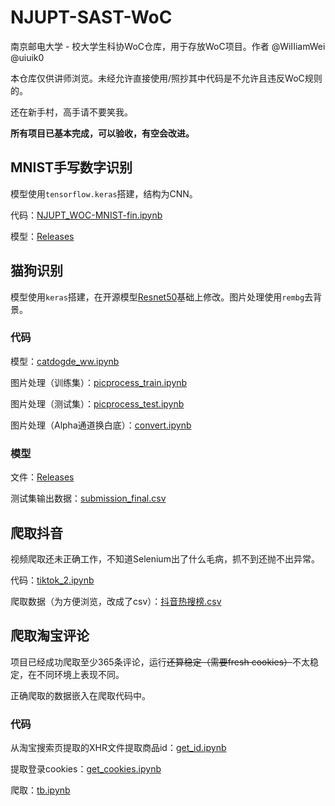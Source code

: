 # NJUPT-SAST-WoC
南京邮电大学 - 校大学生科协WoC仓库，用于存放WoC项目。作者 @WiIIiamWei @uiuik0

本仓库仅供讲师浏览。未经允许直接使用/照抄其中代码是不允许且违反WoC规则的。

还在新手村，高手请不要笑我。

**所有项目已基本完成，可以验收，有空会改进。**

## MNIST手写数字识别

模型使用`tensorflow.keras`搭建，结构为CNN。

代码：[NJUPT_WOC-MNIST-fin.ipynb](https://github.com/WiIIiamWei/NJUPT-SAST-WoC/blob/main/computer_vision/code/NJUPT_WOC-MNIST-fin.ipynb)

模型：[Releases](https://github.com/WiIIiamWei/NJUPT-SAST-WoC/releases/tag/Submission)

## 猫狗识别

模型使用`keras`搭建，在开源模型[Resnet50](https://github.com/fchollet/deep-learning-models/releases/download/v0.2/resnet50_weights_tf_dim_ordering_tf_kernels_notop.h5)基础上修改。图片处理使用`rembg`去背景。

### 代码

模型：[catdogde_ww.ipynb](https://github.com/WiIIiamWei/NJUPT-SAST-WoC/blob/main/computer_vision/code/catdogde_ww.ipynb)

图片处理（训练集）：[picprocess_train.ipynb](https://github.com/WiIIiamWei/NJUPT-SAST-WoC/blob/main/computer_vision/code/picprocess_train.ipynb)

图片处理（测试集）：[picprocess_test.ipynb](https://github.com/WiIIiamWei/NJUPT-SAST-WoC/blob/main/computer_vision/code/picprocess_test.ipynb)

图片处理（Alpha通道换白底）：[convert.ipynb](https://github.com/WiIIiamWei/NJUPT-SAST-WoC/blob/main/computer_vision/code/convert.ipynb)

### 模型

文件：[Releases](https://github.com/WiIIiamWei/NJUPT-SAST-WoC/releases/tag/Submission)

测试集输出数据：[submission_final.csv](https://github.com/WiIIiamWei/NJUPT-SAST-WoC/blob/main/computer_vision/data/submission_final.csv)

## 爬取抖音

视频爬取还未正确工作，不知道Selenium出了什么毛病，抓不到还抛不出异常。

代码：[tiktok_2.ipynb](https://github.com/WiIIiamWei/NJUPT-SAST-WoC/blob/main/web_crawler/code/tiktok_2.ipynb)

爬取数据（为方便浏览，改成了csv）：[抖音热搜榜.csv](https://github.com/WiIIiamWei/NJUPT-SAST-WoC/blob/main/web_crawler/data/抖音热搜榜.csv)

## 爬取淘宝评论

项目已经成功爬取至少365条评论，运行~~还算稳定（需要fresh cookies）~~不太稳定，在不同环境上表现不同。

正确爬取的数据嵌入在爬取代码中。

### 代码

从淘宝搜索页提取的XHR文件提取商品id：[get_id.ipynb](https://github.com/WiIIiamWei/NJUPT-SAST-WoC/blob/main/web_crawler/code/get_id.ipynb)

提取登录cookies：[get_cookies.ipynb](https://github.com/WiIIiamWei/NJUPT-SAST-WoC/blob/main/web_crawler/code/get_cookies.ipynb)

爬取：[tb.ipynb](https://github.com/WiIIiamWei/NJUPT-SAST-WoC/blob/main/web_crawler/code/tb.ipynb)
